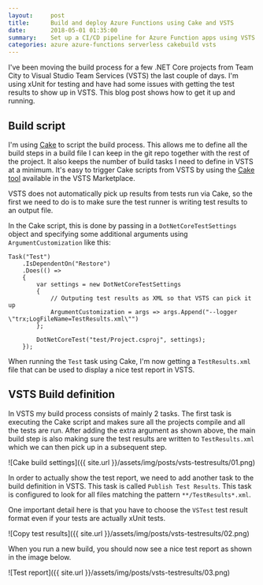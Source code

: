 ```yaml
---
layout:     post
title:      Build and deploy Azure Functions using Cake and VSTS
date:       2018-05-01 01:35:00
summary:    Set up a CI/CD pipeline for Azure Function apps using VSTS and Cake
categories: azure azure-functions serverless cakebuild vsts
---
```


I've been moving the build process for a few .NET Core projects from Team City to Visual Studio Team Services (VSTS) the last couple of days. I'm using xUnit for testing and have had some issues with getting the test results to show up in VSTS. This blog post shows how to get it up and running.

## Build script

I'm using [Cake](http://cakebuild.net/) to script the build process. This allows me to define all the build steps in a build file I can keep in the git repo together with the rest of the project. It also keeps the number of build tasks I need to define in VSTS at a minimum. It's easy to trigger Cake scripts from VSTS by using the [Cake tool](https://marketplace.visualstudio.com/items?itemName=cake-build.cake) available in the VSTS Marketplace.


VSTS does not automatically pick up results from tests run via Cake, so the first we need to do is to make sure the test runner is writing test results to an output file.

In the Cake script, this is done by passing in a `DotNetCoreTestSettings` object and specifying some additional arguments using `ArgumentCustomization` like this:

```
Task("Test")
    .IsDependentOn("Restore")
    .Does(() =>
    {
        var settings = new DotNetCoreTestSettings
        {
            // Outputing test results as XML so that VSTS can pick it up
            ArgumentCustomization = args => args.Append("--logger \"trx;LogFileName=TestResults.xml\"")
        };

        DotNetCoreTest("test/Project.csproj", settings);
    });
```

When running the `Test` task using Cake, I'm now getting a `TestResults.xml` file that can be used to display a nice test report in VSTS.


## VSTS Build definition

In VSTS my build process consists of mainly 2 tasks. The first task is executing the Cake script and makes sure all the projects compile and all the tests are run. After adding the extra argument as shown above, the main build step is also making sure the test results are written to `TestResults.xml` which we can then pick up in a subsequent step.

![Cake build settings]({{ site.url }}/assets/img/posts/vsts-testresults/01.png)

In order to actually show the test report, we need to add another task to the build definition in VSTS. This task is called `Publish Test Results`. This task is configured to look for all files matching the pattern `**/TestResults*.xml`. 

One important detail here is that you have to choose the `VSTest` test result format even if your tests are actually xUnit tests. 

![Copy test results]({{ site.url }}/assets/img/posts/vsts-testresults/02.png)


When you run a new build, you should now see a nice test report as shown in the image below.

![Test report]({{ site.url }}/assets/img/posts/vsts-testresults/03.png)

